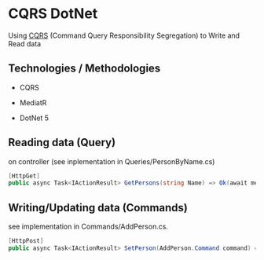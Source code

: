 # CQRS DotNet

Using [CQRS](https://martinfowler.com/bliki/CQRS.html) (Command Query Responsibility Segregation) to Write and Read data

## Technologies / Methodologies

- CQRS

- MediatR

- DotNet 5

## Reading data (Query)

on controller (see inplementation in Queries/PersonByName.cs)

```cs
[HttpGet]
public async Task<IActionResult> GetPersons(string Name) => Ok(await mediator.Send(new PersonByName.Query(Name)));
```

## Writing/Updating data (Commands)

see implementation in Commands/AddPerson.cs.

```cs
[HttpPost]
public async Task<IActionResult> SetPerson(AddPerson.Command command) => Ok(await mediator.Send(command));
```